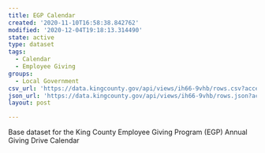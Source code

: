 ```yaml
---
title: EGP Calendar
created: '2020-11-10T16:58:38.842762'
modified: '2020-12-04T19:18:13.314490'
state: active
type: dataset
tags:
  - Calendar
  - Employee Giving
groups:
  - Local Government
csv_url: 'https://data.kingcounty.gov/api/views/ih66-9vhb/rows.csv?accessType=DOWNLOAD'
json_url: 'https://data.kingcounty.gov/api/views/ih66-9vhb/rows.json?accessType=DOWNLOAD'
layout: post

---
```

Base dataset for the King County Employee Giving Program (EGP) Annual Giving Drive Calendar
